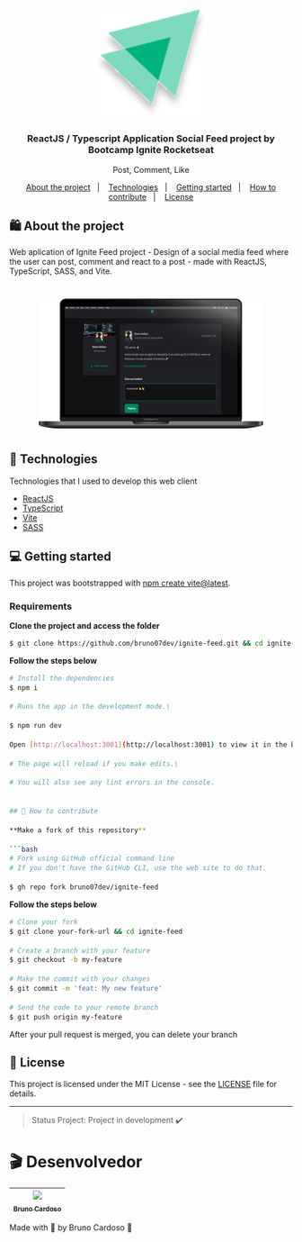 <h1 align="center">
  <img alt="Logo" src="src/assets/ignite-logo.svg" width="200px">
</h1>

<h3 align="center">
  ReactJS / Typescript Application Social Feed project by Bootcamp Ignite Rocketseat
</h3>

<p align="center">Post, Comment, Like</p>

<p align="center">
  <a href="#%EF%B8%8F-about-the-project">About the project</a>&nbsp;&nbsp;&nbsp;|&nbsp;&nbsp;&nbsp;
  <a href="#-technologies">Technologies</a>&nbsp;&nbsp;&nbsp;|&nbsp;&nbsp;&nbsp;
  <a href="#-getting-started">Getting started</a>&nbsp;&nbsp;&nbsp;|&nbsp;&nbsp;&nbsp;
  <a href="#-how-to-contribute">How to contribute</a>&nbsp;&nbsp;&nbsp;|&nbsp;&nbsp;&nbsp;
  <a href="#-license">License</a>
</p>

## 🛍️ About the project


Web aplication of Ignite Feed project - Design of a social media feed where the user can post, comment and react to a post - made with ReactJS, TypeScript, SASS, and Vite.

<h1 align="center">
  <img alt="Screen" src="src/assets/telalogin.png" width="400px">
</h1>


## 🚀 Technologies

Technologies that I used to develop this web client

- [ReactJS](https://reactjs.org/)
- [TypeScript](https://www.typescriptlang.org/)
- [Vite](https://vitejs.dev/)
- [SASS](https://sass-lang.com/) 


## 💻 Getting started

This project was bootstrapped with [npm create vite@latest](https://vitejs.dev/guide/).

### Requirements


**Clone the project and access the folder**

```bash
$ git clone https://github.com/bruno07dev/ignite-feed.git && cd ignite-feed
```

**Follow the steps below**

```bash
# Install the dependencies
$ npm i

# Runs the app in the development mode.\

$ npm run dev

Open [http://localhost:3001](http://localhost:3001) to view it in the browser.

# The page will reload if you make edits.\

# You will also see any lint errors in the console.


## 🤔 How to contribute

**Make a fork of this repository**

```bash
# Fork using GitHub official command line
# If you don't have the GitHub CLI, use the web site to do that.

$ gh repo fork bruno07dev/ignite-feed
```

**Follow the steps below**

```bash
# Clone your fork
$ git clone your-fork-url && cd ignite-feed

# Create a branch with your feature
$ git checkout -b my-feature

# Make the commit with your changes
$ git commit -m 'feat: My new feature'

# Send the code to your remote branch
$ git push origin my-feature
```

After your pull request is merged, you can delete your branch

## 📝 License

This project is licensed under the MIT License - see the [LICENSE](LICENSE) file for details.

---

> Status Project: Project in development :heavy_check_mark:
# 🎬 Desenvolvedor

[<img src="https://avatars.githubusercontent.com/u/66931016?s=460&u=68bdaab4339d594139e0f083a0346b30ddb8402d&v=4" width=115 > <br> <sub> Bruno Cardoso </sub>](https://www.linkedin.com/in/bruno-s-cardoso/) |
| :---: |

Made with 💜 by Bruno Cardoso 👋